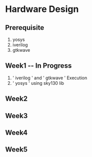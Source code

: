 # Hardware Design
## Prerequisite 
   1) yosys
   2) iverilog
   3) gtkwave
## Week1 -- In Progress
  1) ' iverilog ' and ' gtkwave ' Execution
  2) ' yosys ' using sky130 lib
## Week2
## Week3
## Week4
## Week5
